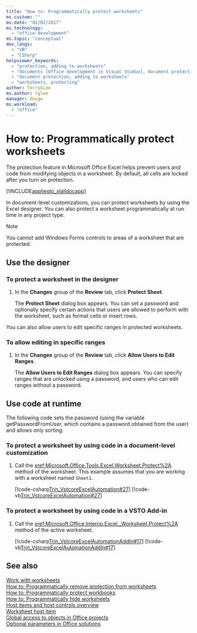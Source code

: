 ```yaml
---
title: "How to: Programmatically protect worksheets"
ms.custom: ""
ms.date: "02/02/2017"
ms.technology: 
  - "office-development"
ms.topic: "conceptual"
dev_langs: 
  - "VB"
  - "CSharp"
helpviewer_keywords: 
  - "protection, adding to worksheets"
  - "documents [Office development in Visual Studio], document protection"
  - "document protection, adding to worksheets"
  - "worksheets, protecting"
author: TerryGLee
ms.author: tglee
manager: douge
ms.workload: 
  - "office"
---
```

# How to: Programmatically protect worksheets
  The protection feature in Microsoft Office Excel helps prevent users and code from modifying objects in a worksheet. By default, all cells are locked after you turn on protection.  
  
 [!INCLUDE[appliesto_xlalldocapp](../vsto/includes/appliesto-xlalldocapp-md.md)]  
  
 In document-level customizations, you can protect worksheets by using the Excel designer. You can also protect a worksheet programmatically at run time in any project type.  
  
> [!NOTE]  
>  You cannot add Windows Forms controls to areas of a worksheet that are protected.  
  
## Use the designer  
  
### To protect a worksheet in the designer  
  
1.  In the **Changes** group of the **Review** tab, click **Protect Sheet**.  
  
     The **Protect Sheet** dialog box appears. You can set a password and optionally specify certain actions that users are allowed to perform with the worksheet, such as format cells or insert rows.  
  
 You can also allow users to edit specific ranges in protected worksheets.  
  
### To allow editing in specific ranges  
  
1.  In the **Changes** group of the **Review** tab, click **Allow Users to Edit Ranges**.  
  
     The **Allow Users to Edit Ranges** dialog box appears. You can specify ranges that are unlocked using a password, and users who can edit ranges without a password.  
  
## Use code at runtime  
 The following code sets the password (using the variable getPasswordFromUser, which contains a password obtained from the user) and allows only sorting.  
  
### To protect a worksheet by using code in a document-level customization  
  
1.  Call the <xref:Microsoft.Office.Tools.Excel.Worksheet.Protect%2A> method of the worksheet. This example assumes that you are working with a worksheet named `Sheet1`.  
  
     [!code-csharp[Trin_VstcoreExcelAutomation#27](../vsto/codesnippet/CSharp/Trin_VstcoreExcelAutomationCS/Sheet1.cs#27)]
     [!code-vb[Trin_VstcoreExcelAutomation#27](../vsto/codesnippet/VisualBasic/Trin_VstcoreExcelAutomation/Sheet1.vb#27)]  
  
### To protect a worksheet by using code in a VSTO Add-in  
  
1.  Call the <xref:Microsoft.Office.Interop.Excel._Worksheet.Protect%2A> method of the active worksheet.  
  
     [!code-csharp[Trin_VstcoreExcelAutomationAddIn#17](../vsto/codesnippet/CSharp/trin_vstcoreexcelautomationaddin/ThisAddIn.cs#17)]
     [!code-vb[Trin_VstcoreExcelAutomationAddIn#17](../vsto/codesnippet/VisualBasic/trin_vstcoreexcelautomationaddin/ThisAddIn.vb#17)]  
  
## See also  
 [Work with worksheets](../vsto/working-with-worksheets.md)   
 [How to: Programmatically remove protection from worksheets](../vsto/how-to-programmatically-remove-protection-from-worksheets.md)   
 [How to: Programmatically protect workbooks](../vsto/how-to-programmatically-protect-workbooks.md)   
 [How to: Programmatically hide worksheets](../vsto/how-to-programmatically-hide-worksheets.md)   
 [Host items and host controls overview](../vsto/host-items-and-host-controls-overview.md)   
 [Worksheet host item](../vsto/worksheet-host-item.md)   
 [Global access to objects in Office projects](../vsto/global-access-to-objects-in-office-projects.md)   
 [Optional parameters in Office solutions](../vsto/optional-parameters-in-office-solutions.md)  
  
  